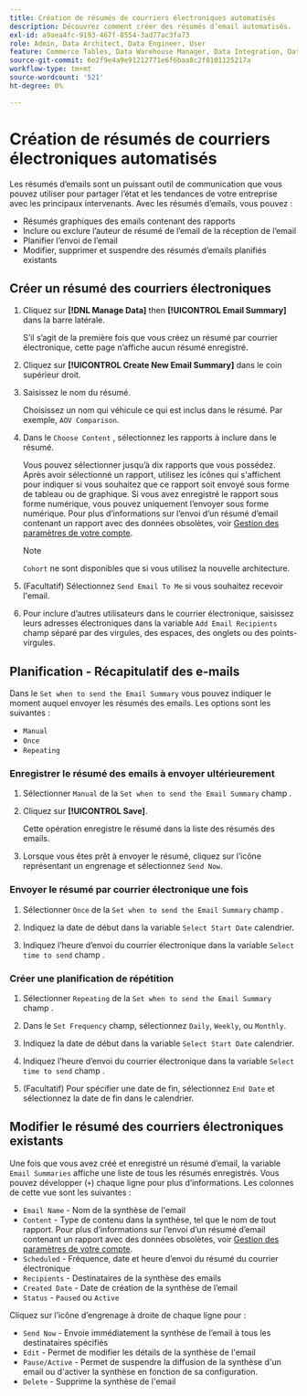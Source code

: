 ```yaml
---
title: Création de résumés de courriers électroniques automatisés
description: Découvrez comment créer des résumés d’email automatisés.
exl-id: a9aea4fc-9193-467f-8554-3ad77ac3fa73
role: Admin, Data Architect, Data Engineer, User
feature: Commerce Tables, Data Warehouse Manager, Data Integration, Data Import/Export
source-git-commit: 6e2f9e4a9e91212771e6f6baa8c2f8101125217a
workflow-type: tm+mt
source-wordcount: '521'
ht-degree: 0%

---
```


# Création de résumés de courriers électroniques automatisés

Les résumés d’emails sont un puissant outil de communication que vous pouvez utiliser pour partager l’état et les tendances de votre entreprise avec les principaux intervenants. Avec les résumés d’emails, vous pouvez :

* Résumés graphiques des emails contenant des rapports
* Inclure ou exclure l’auteur de résumé de l’email de la réception de l’email
* Planifier l’envoi de l’email
* Modifier, supprimer et suspendre des résumés d’emails planifiés existants

## Créer un résumé des courriers électroniques

1. Cliquez sur **[!DNL Manage Data]** then **[!UICONTROL Email Summary]** dans la barre latérale.

   S’il s’agit de la première fois que vous créez un résumé par courrier électronique, cette page n’affiche aucun résumé enregistré.

1. Cliquez sur **[!UICONTROL Create New Email Summary]** dans le coin supérieur droit.

1. Saisissez le nom du résumé.

   Choisissez un nom qui véhicule ce qui est inclus dans le résumé. Par exemple, `AOV Comparison`.

1. Dans le `Choose Content` , sélectionnez les rapports à inclure dans le résumé.

   Vous pouvez sélectionner jusqu’à dix rapports que vous possédez. Après avoir sélectionné un rapport, utilisez les icônes qui s&#39;affichent pour indiquer si vous souhaitez que ce rapport soit envoyé sous forme de tableau ou de graphique. Si vous avez enregistré le rapport sous forme numérique, vous pouvez uniquement l’envoyer sous forme numérique. Pour plus d’informations sur l’envoi d’un résumé d’email contenant un rapport avec des données obsolètes, voir [Gestion des paramètres de votre compte](../../administrator/account-management/managing-account-settings.md).

   >[!NOTE]
   >
   >`Cohort` ne sont disponibles que si vous utilisez la nouvelle architecture.

1. (Facultatif) Sélectionnez `Send Email To Me` si vous souhaitez recevoir l&#39;email.

1. Pour inclure d’autres utilisateurs dans le courrier électronique, saisissez leurs adresses électroniques dans la variable `Add Email Recipients` champ séparé par des virgules, des espaces, des onglets ou des points-virgules.

## Planification - Récapitulatif des e-mails

Dans le `Set when to send the Email Summary` vous pouvez indiquer le moment auquel envoyer les résumés des emails. Les options sont les suivantes :

* `Manual`
* `Once`
* `Repeating`

### Enregistrer le résumé des emails à envoyer ultérieurement

1. Sélectionner `Manual` de la `Set when to send the Email Summary` champ .

1. Cliquez sur **[!UICONTROL Save]**.

   Cette opération enregistre le résumé dans la liste des résumés des emails.

1. Lorsque vous êtes prêt à envoyer le résumé, cliquez sur l’icône représentant un engrenage et sélectionnez `Send Now`.

### Envoyer le résumé par courrier électronique une fois

1. Sélectionner `Once` de la `Set when to send the Email Summary` champ .

1. Indiquez la date de début dans la variable `Select Start Date` calendrier.

1. Indiquez l’heure d’envoi du courrier électronique dans la variable `Select time to send` champ .

### Créer une planification de répétition

1. Sélectionner `Repeating` de la `Set when to send the Email Summary` champ .

1. Dans le `Set Frequency` champ, sélectionnez `Daily`, `Weekly`, ou `Monthly`.

1. Indiquez la date de début dans la variable `Select Start Date` calendrier.

1. Indiquez l’heure d’envoi du courrier électronique dans la variable `Select time to send` champ .

1. (Facultatif) Pour spécifier une date de fin, sélectionnez `End Date` et sélectionnez la date de fin dans le calendrier.

## Modifier le résumé des courriers électroniques existants

Une fois que vous avez créé et enregistré un résumé d’email, la variable `Email Summaries` affiche une liste de tous les résumés enregistrés. Vous pouvez développer (`+`) chaque ligne pour plus d’informations. Les colonnes de cette vue sont les suivantes :

* `Email Name` - Nom de la synthèse de l&#39;email
* `Content` - Type de contenu dans la synthèse, tel que le nom de tout rapport. Pour plus d’informations sur l’envoi d’un résumé d’email contenant un rapport avec des données obsolètes, voir [Gestion des paramètres de votre compte](../../administrator/account-management/managing-account-settings.md).
* `Scheduled` - Fréquence, date et heure d’envoi du résumé du courrier électronique
* `Recipients` - Destinataires de la synthèse des emails
* `Created Date` - Date de création de la synthèse de l’email
* `Status` - `Paused` ou `Active`

Cliquez sur l’icône d’engrenage à droite de chaque ligne pour :

* `Send Now` - Envoie immédiatement la synthèse de l’email à tous les destinataires spécifiés
* `Edit` - Permet de modifier les détails de la synthèse de l&#39;email
* `Pause/Active` - Permet de suspendre la diffusion de la synthèse d&#39;un email ou d&#39;activer la synthèse en fonction de sa configuration.
* `Delete` - Supprime la synthèse de l&#39;email
